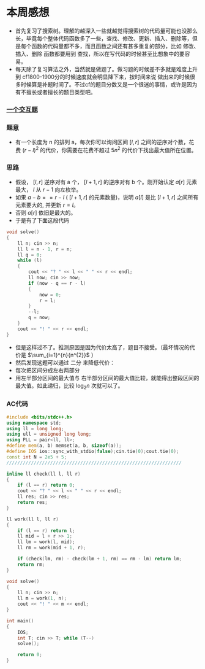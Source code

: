 # 本周感想
- 首先复习了搜索树。理解的越深入一些就越觉得搜索树的代码量可能也没那么长，毕竟每个整体代码函数多了一些，查找、修改、更新、插入、删除等，但是每个函数的代码量都不多，而且函数之间还有甚多重复的部分，比如 修改、插入、删除 函数都要用到 查找，所以在写代码的时候甚至比想象中的要容易。
- 每天除了复习算法之外，当然就是做题了。做习题的时候差不多就是难度上升到 cf1800-1900分的时候速度就会明显降下来，按时间来说 做出来的时候很多时候算是补题时间了。不过cf的题目分数又是一个很迷的事情，或许是因为有不擅长或者擅长的题目类型吧。
### [一个交互题](https://codeforces.com/contest/1856/problem/D)
### 题意
- 有一个长度为 n 的排列 a，每次你可以询问区间 $[l,r]$  之间的逆序对个数，花费 $(r−l)^{2}$ 的代价，你需要在花费不超过 $5n^{2}$ 的代价下找出最大值所在位置。
### 思路
- 假设， $[l,r]$ 逆序对有 a 个， $[l+1,r]$ 的逆序对有 b 个。刚开始认定 $a[r]$ 元素最大， $l$ 从 $r-1$ 向左枚举。
- 如果 $a - b == r - l$ ( $[l+1,r]$ 的元素数量)，说明 $a[l]$ 是比 $[l+1,r]$ 之间所有元素要大的, 并更新 $r = l$。
- 否则 $a[r]$ 依旧是最大的。
- 于是有了下面这段代码
~~~c++
void solve()
{
    ll n; cin >> n;
    ll l = n - 1, r = n;
    ll q = 0;
    while (l)
    {
        cout << "? " << l << " " << r << endl; 
        ll now; cin >> now;
        if (now - q == r - l)
        {
            now = 0;
            r = l;
        }
        --l;
        q = now;
    }
    cout << "! " << r << endl; 
}
~~~
- 但是这样过不了。推测原因是因为代价太高了，题目不接受。（最坏情况的代价是 $\sum_{i=1}^{n}{n^{2}}$ ）
- 然后发现这题可以通过 二分 来降低代价：
- 每次把区间分成左右两部分
- 用左半部分区间的最大值与 右半部分区间的最大值比较，就能得出整段区间的最大值。如此递归，比较 $\log_{2}{n}$ 次就可以了。
### AC代码
~~~c++
#include <bits/stdc++.h>
using namespace std;
using ll = long long;
using ull = unsigned long long;
using PLL = pair<ll, ll>;
#define mem(a, b) memset(a, b, sizeof(a));
#define IOS ios::sync_with_stdio(false);cin.tie(0);cout.tie(0);
const int N = 2e5 + 5;
////////////////////////////////////////////////////////////////

inline ll check(ll l, ll r) 
{
    if (l == r) return 0;
    cout << "? " << l << " " << r << endl;
    ll res; cin >> res;
    return res;
}

ll work(ll l, ll r)
{
    if (l == r) return l;
    ll mid = l + r >> 1;
    ll lm = work(l, mid);
    ll rm = work(mid + 1, r);

    if (check(lm, rm) - check(lm + 1, rm) == rm - lm) return lm;
    return rm;
}

void solve()
{
    ll n; cin >> n;
    ll m = work(1, n);
    cout << "! " << m << endl;
}

int main()
{
    IOS;
    int T; cin >> T; while (T--)
    solve();

    return 0;
}
~~~
